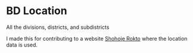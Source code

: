 # BD Location

All the divisions, districts, and subdistricts

I made this for contributing to a website [Shohoje Rokto](https://shohojerokto.vercel.app/) where the location data is used. 
